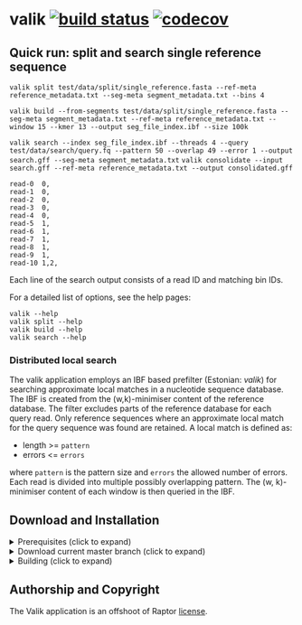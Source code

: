 # valik [![build status][1]][2] [![codecov][3]][4]
<!--
    Above uses reference-style links with numbers.
    See also https://github.com/adam-p/markdown-here/wiki/Markdown-Cheatsheet#links.

    For example, `[![build status][1]][2]` evaluates to the following:
        `[link_text][2]`
        `[2]` is a reference to a link, i.e. `[link_text](https://...)`

        `[link_text]` = `[![build status][1]]`
        `[1]` is once again a reference to a link - this time an image, i.e. `[![build status](https://...)]
        `![build status]` is the text that should be displayed if the linked resource (`[1]`) is not available

    `[![build status][1]][2]` hence means:
    Show the picture linked under `[1]`. In case it cannot be displayed, show the text "build status" instead.
    The picture, or alternative text, should link to `[2]`.
-->

<!--
    This is the CI badge image:
        `https://img.shields.io/github/workflow/status/` - we do not use GitHub's badges as they are not customisable.
        `/seqan/app-template/` - owner/repository
        `ci_linux.yml` - workflow file
        `main` - branch to show
        `"Open GitHub actions page"` - this text will be shown on hover
-->
[1]: https://img.shields.io/github/actions/workflow/status/eaasna/valik/ci_linux.yml?branch=main "Open GitHub actions page"
<!--
    This is the CI badge link:
        `https://github.com/seqan/app-template/actions` - actions page of owner(seqan)/repository(app-template)
        `?query=branch%3Amain` - only show actions that ran on the mater branch
-->
[2]: https://github.com/eaasna/valik/actions?query=branch%3Amain
<!--
    This is the Codecov badge image:
        Codecov offers badges: https://app.codecov.io/gh/seqan/app-template/settings/badge
        While being logged in into Codecov, navigate to Settings->Badge and copy the markdown badge.
        Copy the image part of the markdown badge here.
    `"Open Codecov page"` - this text will be shown on hover
-->
[3]: https://codecov.io/gh/eaasna/valik/branch/main/graph/badge.svg?token=ZKGJTQ55MF
<!--
    This is the Codecov badge link:
        Codecov offers badges: https://app.codecov.io/gh/seqan/app-template/settings/badge
        While being logged in into Codecov, navigate to Settings->Badge and copy the markdown badge.
        Copy the URL part of the markdown badge here.
-->
[4]: https://codecov.io/gh/eaasna/valik

## Quick run: split and search single reference sequence
`valik split test/data/split/single_reference.fasta --ref-meta reference_metadata.txt --seg-meta segment_metadata.txt --bins 4`

`valik build --from-segments test/data/split/single_reference.fasta --seg-meta segment_metadata.txt --ref-meta reference_metadata.txt --window 15 --kmer 13 --output seg_file_index.ibf --size 100k`

`valik search --index seg_file_index.ibf --threads 4 --query test/data/search/query.fq --pattern 50 --overlap 49 --error 1 --output search.gff --seg-meta segment_metadata.txt`
`valik consolidate --input search.gff --ref-meta reference_metadata.txt --output consolidated.gff`
```text
read-0  0,
read-1  0,
read-2  0,
read-3  0,
read-4  0,
read-5  1,
read-6  1,
read-7  1,
read-8  1,
read-9  1,
read-10 1,2,
```

Each line of the search output consists of a read ID and matching bin IDs.

For a detailed list of options, see the help pages:
```console
valik --help
valik split --help
valik build --help
valik search --help
```

### Distributed local search
The valik application employs an IBF based prefilter (Estonian: _valik_) for searching approximate local matches in a nucleotide sequence database. The IBF is created from the (w,k)-minimiser content of the reference database. The filter excludes parts of the reference database for each query read. Only reference sequences where an approximate local match for the query sequence was found are retained.
A local match is defined as:
* length >= `pattern`
* errors <= `errors`

where `pattern` is the pattern size and `errors` the allowed number of errors. Each read is divided into multiple possibly overlapping pattern. The (w, k)-minimiser content of each window is then queried in the IBF.

## Download and Installation

<details><summary>Prerequisites (click to expand)</summary>

* CMake >= 3.16.9
* GCC 10, 11 or 12 (most recent minor version)
* git

Refer to the [Seqan3 Setup Tutorial](https://docs.seqan.de/seqan/3-master-user/setup.html) for more in depth information.
</details>

<details><summary>Download current master branch (click to expand)</summary>

```bash
git clone --recurse-submodules https://github.com/eaasna/valik
```

</details>

<details><summary>Building (click to expand)</summary>

```bash
cd valik
mkdir -p build
cd build
cmake ..
make
```

The binary can be found in `bin`.

You may want to add the executable to your PATH:
```
export PATH=$(pwd)/bin:$PATH
valik --version
```

</details>

## Authorship and Copyright
The Valik application is an offshoot of Raptor [license](https://github.com/seqan/raptor/blob/master/LICENSE.md).
